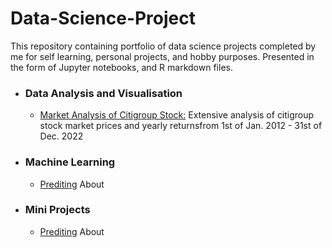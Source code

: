 # Data-Science-Project

This repository containing portfolio of data science projects completed by me for self learning, personal projects, and hobby purposes. Presented in the form of Jupyter notebooks, and R markdown files.

<ul>
  <li><h3>Data Analysis and Visualisation</h3></li>
    <ul>
      <li><a href="https://github.com/Nsb2020/CitiGroup-Data-Analysis/blob/main/README.md">Market Analysis of Citigroup Stock:</a> Extensive analysis of citigroup stock market prices and  yearly returnsfrom 1st of Jan. 2012 - 31st of Dec. 2022</li>
    </ul>
</ul>

<ul>
  <li><h3>Machine Learning</h3></li>
    <ul>
      <li><a href="">Prediting</a> About</li>
    </ul>
</ul>

<ul>
  <li><h3>Mini Projects</h3></li>
    <ul>
      <li><a href="">Prediting</a> About</li>
    </ul>
</ul>
